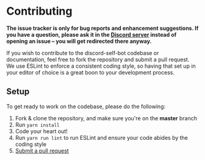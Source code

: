 # Contributing

**The issue tracker is only for bug reports and enhancement suggestions. If you have a question, please ask it in the [Discord server](https://discord.gg/zdt5yQt) instead of opening an issue – you will get redirected there anyway.**

If you wish to contribute to the discord-self-bot codebase or documentation, feel free to fork the repository and submit a
pull request. We use ESLint to enforce a consistent coding style, so having that set up in your editor of choice
is a great boon to your development process.

## Setup
To get ready to work on the codebase, please do the following:

1. Fork & clone the repository, and make sure you're on the **master** branch
2. Run `yarn install`
3. Code your heart out!
4. Run `yarn run lint` to run ESLint and ensure your code abides by the coding style
5. [Submit a pull request](https://github.com/favna/discord-self-bot/compare)